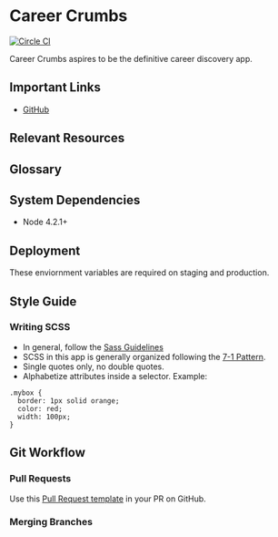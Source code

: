 # Career Crumbs

[![Circle CI](https://circleci.com/gh/careercrumbs/careercrumbs-client.svg?style=svg)](https://circleci.com/gh/careercrumbs/careercrumbs-client)

Career Crumbs aspires to be the definitive career discovery app.

## Important Links

* [GitHub](https://github.com/careercrumbs/careercrumbs-client)

## Relevant Resources

## Glossary

## System Dependencies

* Node 4.2.1+

## Deployment

These enviornment variables are required on staging and production.

## Style Guide

### Writing SCSS
  - In general, follow the [Sass Guidelines](http://sass-guidelin.es/)
  - SCSS in this app is generally organized following the [7-1 Pattern](http://sass-guidelin.es/#the-7-1-pattern).
  - Single quotes only, no double quotes.
  - Alphabetize attributes inside a selector. Example:

  ```
  .mybox {
    border: 1px solid orange;
    color: red;
    width: 100px;
  }
  ```

## Git Workflow

### Pull Requests

Use this [Pull Request template](https://gist.github.com/marcgarreau/aeccf320a3743c87c760) in your PR on GitHub.

### Merging Branches
